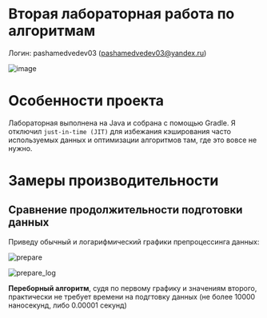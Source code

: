 # Вторая лабораторная работа по алгоритмам

Логин: pashamedvedev03 (pashamedvedev03@yandex.ru)

![image](https://user-images.githubusercontent.com/46136468/234573265-c372dfed-f5eb-449e-9df3-d0dd0fd605c6.png)

# Особенности проекта

Лабораторная выполнена на Java и собрана с помощью Gradle. Я отключил `just-in-time (JIT)` для избежания кэширования часто используемых данных и оптимизации алгоритмов там, где это вовсе не нужно.

# Замеры производительности

## Сравнение продолжительности подготовки данных

Приведу обычный и логарифмический графики препроцессинга данных:

![prepare](https://user-images.githubusercontent.com/46136468/234573734-60cf06d3-9e1f-4bb8-b3dd-4ee2242f5f61.png)

![prepare_log](https://user-images.githubusercontent.com/46136468/234573745-52a1c7fd-c303-4075-81c6-001f545b9542.png)

**Переборный алгоритм**, судя по первому графику и значениям второго, практически не требует времени на подгтовку данных (не более 10000 наносекунд, либо 0.00001 секунд)
